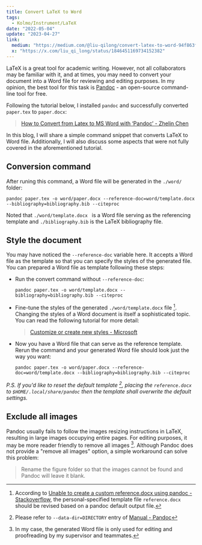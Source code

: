 ```yaml
---
title: Convert LaTeX to Word
tags:
  - Kolmo/Instrument/LaTeX
date: "2022-05-04"
update: "2023-04-27"
link:
  medium: "https://medium.com/@liu-qilong/convert-latex-to-word-94f863f4dbdc"
  x: "https://x.com/liu_qi_long/status/1846451169734152382"
---
```


LaTeX is a great tool for academic writing. However, not all collaborators may be familiar with it, and at times, you may need to convert your document into a Word file for reviewing and editing purposes. In my opinion, the best tool for this task is [Pandoc](https://pandoc.org) - an open-source command-line tool for free.

Following the tutorial below, I installed `pandoc` and successfully converted `paper.tex` to `paper.docx`:

> [How to Convert from Latex to MS Word with ‘Pandoc’ - Zhelin Chen](https://medium.com/@zhelinchen91/how-to-convert-from-latex-to-ms-word-with-pandoc-f2045a762293)

In this blog, I will share a simple command snippet that converts LaTeX to Word file. Additionally, I will also discuss some aspects that were not fully covered in the aforementioned tutorial.

## Conversion command

After runing this command, a Word file will be generated in the `./word/` folder:

```
pandoc paper.tex -o word/paper.docx --reference-doc=word/template.docx --bibliography=bibliography.bib --citeproc
```

Noted that `./word/template.docx ` is a Word file serving as the referencing template and `./bibliography.bib` is the LaTeX bibliography file.

## Style the document

You may have noticed the `--reference-doc` variable here. It accepts a Word file as the template so that you can specify the styles of the generated file. You can prepared a Word file as template following these steps:

- Run the convert command without `--reference-doc`:
	```
	pandoc paper.tex -o word/template.docx --bibliography=bibliography.bib --citeproc
	```
- Fine-tune the styles of the generated `./word/template.docx` file [^1]. Changing the styles of a Word document is itself a sophisticated topic. You can read the following tutorial for more detail:
	> [Customize or create new styles - Microsoft](https://support.microsoft.com/en-us/office/customize-or-create-new-styles-d38d6e47-f6fc-48eb-a607-1eb120dec563)
- Now you have a Word file that can serve as the reference template. Rerun the command and your generated Word file should look just the way you want:
	```
	pandoc paper.tex -o word/paper.docx --reference-doc=word/template.docx --bibliography=bibliography.bib --citeproc
	```

[^1]: According to [Unable to create a custom reference.docx using pandoc - Stackoverflow](https://stackoverflow.com/questions/58642039/unable-to-create-a-custom-reference-docx-using-pandoc), the personal-specified template file `reference.docx` should be revised based on a pandoc default output file.

_P.S. If you'd like to reset the default template [^2], placing the `reference.docx` to `$HOME/.local/share/pandoc` then the template shall overwrite the default settings._

[^2]: Please refer to `--data-dir=DIRECTORY` entry of [Manual - Pandoc](https://pandoc.org/MANUAL.html)

## Exclude all images

Pandoc usually fails to follow the images resizing instructions in LaTeX, resulting in large images occupying entire pages. For editing purposes, it may be more reader friendly to remove all images [^3]. Although Pandoc does not provide a "remove all images" option, a simple workaround can solve this problem: 

> Rename the figure folder so that the images cannot be found and Pandoc will leave it blank.

[^3]: In my case, the generated Word file is only used for editing and proofreading by my supervisor and teammates.
